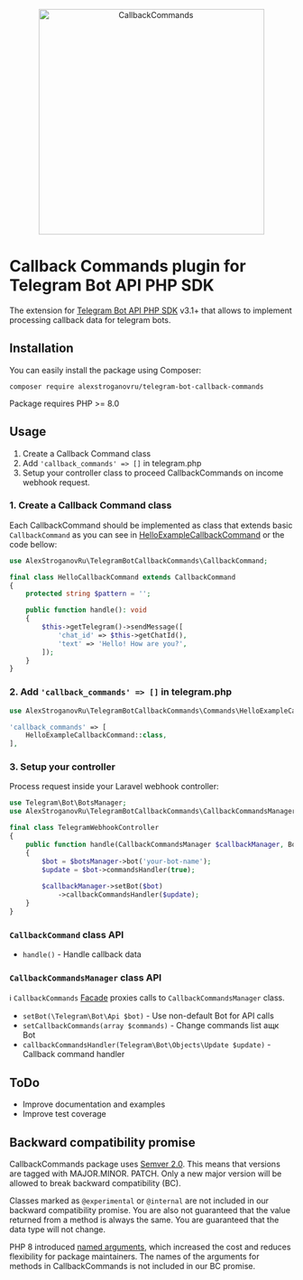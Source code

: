<p align="center"><img src="#" alt="CallbackCommands" width="400"></p>

# Callback Commands plugin for Telegram Bot API PHP SDK

The extension for [Telegram Bot API PHP SDK](https://github.com/irazasyed/telegram-bot-sdk) v3.1+ that allows to
implement processing callback data for telegram bots.

## Installation

You can easily install the package using Composer:

```shell
composer require alexstroganovru/telegram-bot-callback-commands
```

Package requires PHP >= 8.0

## Usage

1. Create a Callback Command class
2. Add ```'callback_commands' => []``` in telegram.php
3. Setup your controller class to proceed CallbackCommands on income webhook request.

### 1. Create a Callback Command class

Each CallbackCommand should be implemented as class that extends basic `CallbackCommand` as you can see in
[HelloExampleCallbackCommand](https://github.com/alexstroganovru/telegram-bot-callback-data/blob/master/src/Commands/HelloExampleCallbackCommand.php)
or the code bellow:

```php
use AlexStroganovRu\TelegramBotCallbackCommands\CallbackCommand;

final class HelloCallbackCommand extends CallbackCommand
{
    protected string $pattern = '';

    public function handle(): void
    {
        $this->getTelegram()->sendMessage([
            'chat_id' => $this->getChatId(),
            'text' => 'Hello! How are you?',
        ]);
    }
}
```

### 2. Add ```'callback_commands' => []``` in telegram.php

```php
use AlexStroganovRu\TelegramBotCallbackCommands\Commands\HelloExampleCallbackCommand;

'callback_commands' => [
    HelloExampleCallbackCommand::class,
],
```

### 3. Setup your controller

Process request inside your Laravel webhook controller:

```php
use Telegram\Bot\BotsManager;
use AlexStroganovRu\TelegramBotCallbackCommands\CallbackCommandsManager;

final class TelegramWebhookController
{
    public function handle(CallbackCommandsManager $callbackManager, BotsManager $botsManager): void
    {
        $bot = $botsManager->bot('your-bot-name');
        $update = $bot->commandsHandler(true);
        
        $callbackManager->setBot($bot)
            ->callbackCommandsHandler($update);
    }
}
```

### `CallbackCommand` class API

- `handle()` - Handle callback data

### `CallbackCommandsManager` class API

ℹ️ `CallbackCommands` [Facade](https://laravel.com/docs/master/facades) proxies calls to `CallbackCommandsManager`
class.

- `setBot(\Telegram\Bot\Api $bot)` - Use non-default Bot for API calls
- `setCallbackCommands(array $commands)` - Change commands list ащк Bot
- `callbackCommandsHandler(Telegram\Bot\Objects\Update $update)` - Callback command handler

## ToDo

- Improve documentation and examples
- Improve test coverage

## Backward compatibility promise

CallbackCommands package uses [Semver 2.0](https://semver.org/). This means that versions are tagged with MAJOR.MINOR.
PATCH.
Only a new major version will be allowed to break backward compatibility (BC).

Classes marked as `@experimental` or `@internal` are not included in our backward compatibility promise.
You are also not guaranteed that the value returned from a method is always the same.
You are guaranteed that the data type will not change.

PHP 8 introduced [named arguments](https://wiki.php.net/rfc/named_params), which increased the cost and reduces
flexibility for package maintainers.
The names of the arguments for methods in CallbackCommands is not included in our BC promise.
